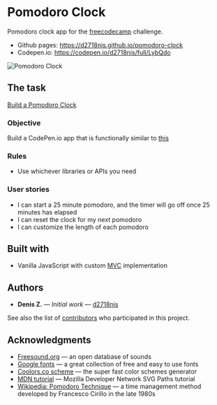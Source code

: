 Pomodoro Clock
==========
Pomodoro clock app for the [freecodecamp](https://www.freecodecamp.com) challenge.
* Github pages: https://d2718nis.github.io/pomodoro-clock
* Codepen.io: https://codepen.io/d2718nis/full/LybQdo

![Pomodoro Clock](https://d2718nis.github.io/img/portfolio7.png "Pomodoro Clock")


The task
----------
[Build a Pomodoro Clock](https://www.freecodecamp.com/challenges/build-a-pomodoro-clock)

### Objective
Build a CodePen.io app that is functionally similar to [this](https://codepen.io/FreeCodeCamp/full/aNyxXR)

### Rules
* Use whichever libraries or APIs you need

### User stories
* I can start a 25 minute pomodoro, and the timer will go off once 25 minutes has elapsed
* I can reset the clock for my next pomodoro
* I can customize the length of each pomodoro


Built with
----------
* Vanilla JavaScript with custom [MVC](https://en.wikipedia.org/wiki/Model%E2%80%93view%E2%80%93controller)
  implementation


Authors
----------
* **Denis Z.** &#8212; *Initial work* &#8212; [d2718nis](https://github.com/d2718nis)

See also the list of [contributors](https://github.com/d2718nis/pomodoro-clock/contributors)
who participated in this project.


Acknowledgments
----------
* [Freesound.org](https://www.freesound.org) &#8212; an open database of sounds
* [Google fonts](https://fonts.google.com) &#8212; a great collection of free and easy to use fonts
* [Coolors.co scheme](https://coolors.co/540d6e-ee4266-ffd23f-3bceac-0ead69) &#8212; the super fast
  color schemes generator
* [MDN tutorial](https://developer.mozilla.org/en/docs/Web/SVG/Tutorial/Paths) &#8212; Mozilla Developer
  Network SVG Paths tutorial
* [Wikipedia: Pomodoro Technique](https://en.wikipedia.org/wiki/Pomodoro_Technique) &#8212; a time
  management method developed by Francesco Cirillo in the late 1980s
